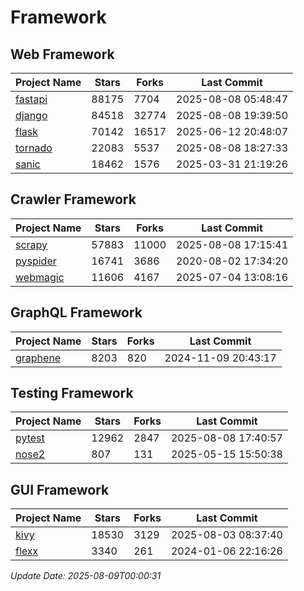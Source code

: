 # Framework

## Web Framework
| Project Name | Stars | Forks | Last Commit |
| ------------ | ----- | ----- | ----------- |
| [fastapi](https://github.com/fastapi/fastapi) | 88175 | 7704 | 2025-08-08 05:48:47 |
| [django](https://github.com/django/django) | 84518 | 32774 | 2025-08-08 19:39:50 |
| [flask](https://github.com/pallets/flask) | 70142 | 16517 | 2025-06-12 20:48:07 |
| [tornado](https://github.com/tornadoweb/tornado) | 22083 | 5537 | 2025-08-08 18:27:33 |
| [sanic](https://github.com/sanic-org/sanic) | 18462 | 1576 | 2025-03-31 21:19:26 |

## Crawler Framework
| Project Name | Stars | Forks | Last Commit |
| ------------ | ----- | ----- | ----------- |
| [scrapy](https://github.com/scrapy/scrapy) | 57883 | 11000 | 2025-08-08 17:15:41 |
| [pyspider](https://github.com/binux/pyspider) | 16741 | 3686 | 2020-08-02 17:34:20 |
| [webmagic](https://github.com/code4craft/webmagic) | 11606 | 4167 | 2025-07-04 13:08:16 |

## GraphQL Framework
| Project Name | Stars | Forks | Last Commit |
| ------------ | ----- | ----- | ----------- |
| [graphene](https://github.com/graphql-python/graphene) | 8203 | 820 | 2024-11-09 20:43:17 |

## Testing Framework
| Project Name | Stars | Forks | Last Commit |
| ------------ | ----- | ----- | ----------- |
| [pytest](https://github.com/pytest-dev/pytest) | 12962 | 2847 | 2025-08-08 17:40:57 |
| [nose2](https://github.com/nose-devs/nose2) | 807 | 131 | 2025-05-15 15:50:38 |

## GUI Framework
| Project Name | Stars | Forks | Last Commit |
| ------------ | ----- | ----- | ----------- |
| [kivy](https://github.com/kivy/kivy) | 18530 | 3129 | 2025-08-03 08:37:40 |
| [flexx](https://github.com/flexxui/flexx) | 3340 | 261 | 2024-01-06 22:16:26 |

*Update Date: 2025-08-09T00:00:31*